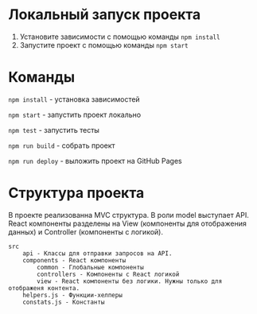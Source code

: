 # Локальный запуск проекта

1. Установите зависимости с помощью команды `npm install`
2. Запустите проект с помощью команды `npm start`

# Команды

`npm install` - установка зависимостей

`npm start` - запустить проект локально

`npm test` - запустить тесты

`npm run build` - собрать проект

`npm run deploy` - выложить проект на GitHub Pages

# Структура проекта

В проекте реализованна MVC структура. В роли model выступает API. React
компоненты разделены на View (компоненты для отображения данных) и Controller
(компоненты с логикой).

```
src
    api - Классы для отправки запросов на API.
    components - React компоненты
        common - Глобальные компоненты
        controllers - Компоненты с React логикой
        view - React компоненты без логики. Нужны только для отображеня контента.
    helpers.js - Функции-хелперы
    constats.js - Константы
```
